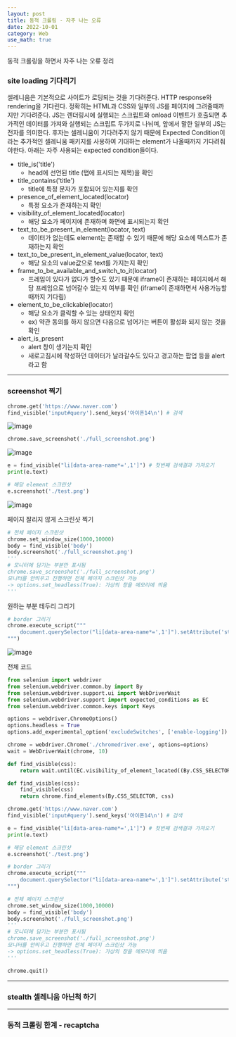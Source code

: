 ```yaml
---
layout: post
title: 동적 크롤링 - 자주 나는 오류
date: 2022-10-01
category: Web
use_math: true
---
```


동적 크롤링을 하면서 자주 나는 오류 정리

### site loading 기다리기

셀레니움은 기본적으로 사이트가 로딩되는 것을 기다려준다. HTTP response와 rendering을 기다린다. 정확히는 HTML과 CSS와 일부의 JS를 페이지에 그려줄때까지만 기다려준다. JS는 렌더링시에 실행되는 스크립트와  onload 이벤트가 호출되면 추가적인 데이터를 가져와 실행되는 스크립트 두가지로 나뉘며, 앞에서 말한 일부의 JS는 전자를 의미한다. 후자는 셀레니움이 기다려주지 않기 때문에 Expected Condition이라는 추가적인 셀레니움 패키지를 사용하여 기대하는 element가 나올때까지 기다려줘야한다. 아래는 자주 사용되는 expected condition들이다. 

- title_is('title')
  - head에 선언된 title (탭에 표시되는 제목)을 확인
- title_contains('title')
  - title에 특정 문자가 포함되어 있는지를 확인
- presence_of_element_located(locator)
  - 특정 요소가 존재하는지 확인
- visibility_of_element_located(locator)
  - 해당 요소가 페이지에 존재하며 화면에 표시되는지 확인
- text_to_be_present_in_element(locator, text)
  - 데이터가 없는데도 element는 존재할 수 있기 때문에 해당 요소에 텍스트가 존재하는지 확인
- text_to_be_present_in_element_value(locator, text)
  - 해당 요소의 value값으로 text를 가지는지 확인
- frame_to_be_available_and_switch_to_it(locator)
  - 프레임이 있다가 없다가 할수도 있기 때문에 iframe이 존재하는 페이지에서 해당 프레임으로 넘어갈수 있는지 여부를 확인 (iframe이 존재하면서 사용가능할때까지 기다림)
- element_to_be_clickable(locator)
  - 해당 요소가 클릭할 수 있는 상태인지 확인
  - ex) 약관 동의를 하지 않으면 다음으로 넘어가는 버튼이 활성화 되지 않는 것을 확인
- alert_is_present
  - alert 창이 생기는지 확인
  - 새로고침시에 작성하던 데이터가 날라갈수도 있다고 경고하는 팝업 등을 alert라고 함

---

### screenshot 찍기

```python
chrome.get('https://www.naver.com')
find_visible('input#query').send_keys('아이폰14\n') # 검색
```

![image](https://user-images.githubusercontent.com/61526722/193399505-adea229e-4730-477c-b522-0ccc8df10c1c.png)

```python
chrome.save_screenshot('./full_screenshot.png') 
```

![image](https://user-images.githubusercontent.com/61526722/193399752-bb0fd325-de2e-4e0a-9704-f6700902b22e.png)

```python
e = find_visible("li[data-area-name*=',1']") # 첫번째 검색결과 가져오기
print(e.text)

# 해당 element 스크린샷
e.screenshot('./test.png')
```

![image](https://user-images.githubusercontent.com/61526722/193399717-8b465462-c321-484e-88e9-91610ce83abd.png)

페이지 잘리지 않게 스크린샷 찍기

```python
# 전체 페이지 스크린샷
chrome.set_window_size(1000,10000)
body = find_visible('body')
body.screenshot('./full_screenshot.png')
'''
# 모니터에 담기는 부분만 표시됨
chrome.save_screenshot('./full_screenshot.png') 
모니터를 안띄우고 진행하면 전체 페이지 스크린샷 가능
-> options.set_headless(True): 가상의 창을 메모리에 띄움
'''
```

원하는 부분 테두리 그리기

```python
# border 그리기
chrome.execute_script("""
    document.querySelector("li[data-area-name*=',1']").setAttribute('style', 'border:10px solid red')
""")
```

![image](https://user-images.githubusercontent.com/61526722/193400571-450adb2d-1929-48f4-be40-8d5afac11753.png)

전체 코드

```python
from selenium import webdriver
from selenium.webdriver.common.by import By
from selenium.webdriver.support.ui import WebDriverWait
from selenium.webdriver.support import expected_conditions as EC
from selenium.webdriver.common.keys import Keys

options = webdriver.ChromeOptions()
options.headless = True
options.add_experimental_option('excludeSwitches', ['enable-logging'])

chrome = webdriver.Chrome('./chromedriver.exe', options=options)
wait = WebDriverWait(chrome, 10)

def find_visible(css):
    return wait.until(EC.visibility_of_element_located((By.CSS_SELECTOR, css)))

def find_visibles(css):
    find_visible(css)
    return chrome.find_elements(By.CSS_SELECTOR, css)

chrome.get('https://www.naver.com')
find_visible('input#query').send_keys('아이폰14\n') # 검색

e = find_visible("li[data-area-name*=',1']") # 첫번째 검색결과 가져오기
print(e.text)

# 해당 element 스크린샷
e.screenshot('./test.png')

# border 그리기
chrome.execute_script("""
    document.querySelector("li[data-area-name*=',1']").setAttribute('style', 'border:10px solid red')
""")

# 전체 페이지 스크린샷
chrome.set_window_size(1000,10000)
body = find_visible('body')
body.screenshot('./full_screenshot.png')
'''
# 모니터에 담기는 부분만 표시됨
chrome.save_screenshot('./full_screenshot.png') 
모니터를 안띄우고 진행하면 전체 페이지 스크린샷 가능
-> options.set_headless(True): 가상의 창을 메모리에 띄움
'''

chrome.quit()
```

---


### stealth 셀레니움 아닌척 하기

---

### 동적 크롤링 한계 - recaptcha
